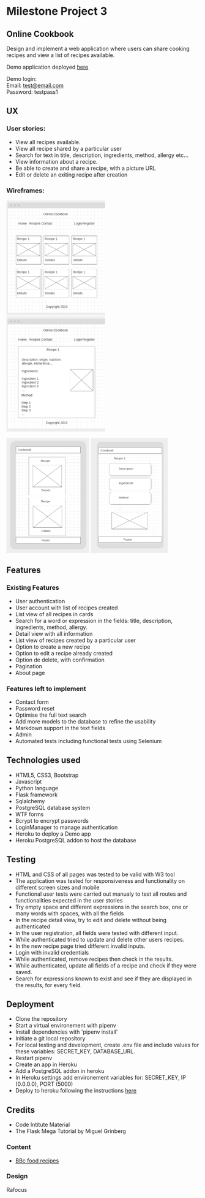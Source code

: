 # Milestone Project 3
## Online Cookbook

Design and implement a web application where users can share cooking recipes and view a list of recipes available.

Demo application deployed [here](https://cookbook2019.herokuapp.com/)  

Demo login:  
Email: test@email.com  
Password: testpass1

## UX

### User stories:

- View all recipes available.
- View all recipe shared by a particular user
- Search for text in title, description, ingredients, method, allergy etc...
- View information about a recipe.
- Be able to create and share a recipe, with a picture URL
- Edit or delete an exiting recipe after creation

### Wireframes: 

<img src="wireframes/1.png" alt="home" height="300"/> <img src="wireframes/2.png" alt="detail" height="300"/>

<img src="wireframes/mobile_list.png" alt="detail" height="300"/> <img src="wireframes/mobile_detail.png" alt="detail" height="300"/>

## Features

### Existing Features

- User authentication
- User account with list of recipes created
- List view of all recipes in cards
- Search for a word or expression in the fields: title, description, ingredients, method, allergy.
- Detail view with all information
- List view of recipes created by a particular user
- Option to create a new recipe
- Option to edit a recipe already created
- Option de delete, with confirmation
- Pagination
- About page

### Features left to implement

- Contact form
- Password reset
- Optimise the full text search
- Add more models to the database to refine the usability
- Markdown support in the text fields
- Admin
- Automated tests including functional tests using Selenium

## Technologies used

- HTML5, CSS3, Bootstrap
- Javascript
- Python language
- Flask framework
- Sqlalchemy
- PostgreSQL database system
- WTF forms
- Bcrypt to encrypt passwords
- LoginManager to manage authentication
- Heroku to deploy a Demo app
- Heroku PostgreSQL addon to host the database

## Testing

- HTML and CSS of all pages was tested to be valid with W3 tool
- The application was tested for responsiveness and functionality on different screen sizes and mobile
- Functional user tests were carried out manualy to test all routes and functionalities expected in the user stories
- Try empty space and different expressions in the search box, one or many words with spaces, with all the fields
- In the recipe detail view, try to edit and delete without being authenticated
- In the user registration, all fields were tested with different input.
- While authenticated tried to update and delete other users recipes.
- In the new recipe page tried different invalid inputs.
- Login with invalid credentials
- While authenticated, remove recipes then check in the results.
- While authenticated, update all fields of a recipe and check if they were saved.
- Search for expressions known to exist and see if they are displayed in the results, for every field.

## Deployment

- Clone the repository
- Start a virtual environement with pipenv
- Install dependencies with 'pipenv install'
- Initiate a git local repository
- For local testing and development, create .env file and include values for these variables: SECRET_KEY, DATABASE_URL.
- Restart pipenv
- Create an app in Heroku
- Add a PostgreSQL addon in heroku
- In Heroku settings add environement variables for: SECRET_KEY, IP (0.0.0.0), PORT (5000)
- Deploy to heroku following the instructions [here](https://devcenter.heroku.com/articles/git)

## Credits

- Code Intitute Material
- The Flask Mega Tutorial by Miguel Grinberg

### Content

- [BBc food recipes](https://www.bbc.co.uk/food/recipes)

### Design

Rafocus
